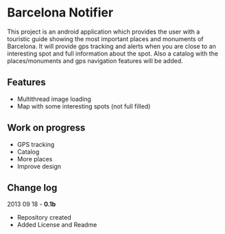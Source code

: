 # Barcelona Notifier

This project is an android application which provides the user with a touristic guide showing the most important places and monuments of Barcelona.
It will provide gps tracking and alerts when you are close to an interesting spot and full information about the spot.
Also a catalog with the places/monuments and gps navigation features will be added.


## Features

 * Multithread image loading
 * Map with some interesting spots (not full filled)
 
## Work on progress
 
 * GPS tracking
 * Catalog
 * More places
 * Improve design
 
## Change log

2013 09 18 - **0.1b**
* Repository created
* Added License and Readme
